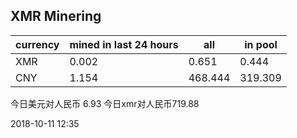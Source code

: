 ## XMR Minering

|currency|mined in last 24 hours|all|in pool|
|---|---|---|---|
|XMR|0.002|0.651|0.444|
|CNY|1.154|468.444|319.309|

今日美元对人民币 6.93	今日xmr对人民币719.88


2018-10-11 12:35